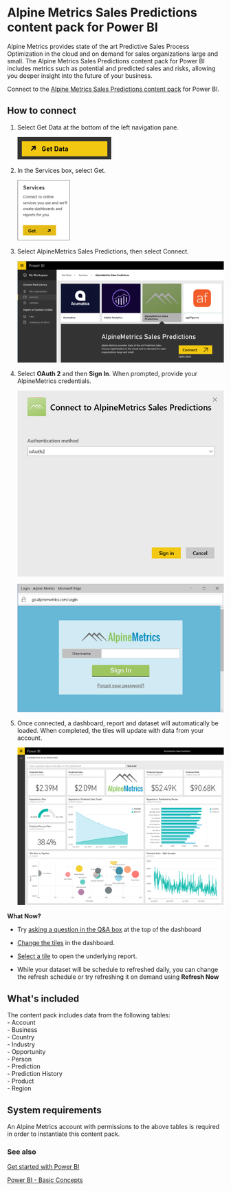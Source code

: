 <properties 
   pageTitle="Alpine Metrics Sales Predictions content pack for Power BI"
   description="Alpine Metrics Sales Predictions content pack for Power BI"
   services="powerbi" 
   documentationCenter="" 
   authors="theresapalmer" 
   manager="mblythe" 
   backup=""
   editor=""
   tags=""
   qualityFocus="no"
   qualityDate=""/>
 
<tags
   ms.service="powerbi"
   ms.devlang="NA"
   ms.topic="article"
   ms.tgt_pltfrm="NA"
   ms.workload="powerbi"
   ms.date="04/05/2016"
   ms.author="tpalmer"/>

# Alpine Metrics Sales Predictions content pack for Power&nbsp;BI  

Alpine Metrics provides state of the art Predictive Sales Process Optimization in the cloud and on demand for sales organizations large and small. The Alpine Metrics Sales Predictions content pack for Power BI includes metrics such as potential and predicted sales and risks, allowing you deeper insight into the future of your business. 

Connect to the [Alpine Metrics Sales Predictions content pack](https://app.powerbi.com/getdata/services/alpine-metrics) for Power BI.

## How to connect

1. Select Get Data at the bottom of the left navigation pane.  
    
    ![](media/powerbi-content-pack-alpine-metrics/getdata.png)

2. In the Services box, select Get.  
    
    ![](media/powerbi-content-pack-alpine-metrics/services.png)

3. Select AlpineMetrics Sales Predictions, then select Connect.  
    
    ![](media/powerbi-content-pack-alpine-metrics/connect.png)

4. Select **OAuth 2** and then **Sign In**. When prompted, provide your AlpineMetrics credentials.

    ![](media/powerbi-content-pack-alpine-metrics/creds.png)

    ![](media/powerbi-content-pack-alpine-metrics/creds2.png)

5. Once connected, a dashboard, report and dataset will automatically be loaded. When completed, the tiles will update with data from your account.

    ![](media/powerbi-content-pack-alpine-metrics/dashboard.png)


**What Now?**

- Try [asking a question in the Q&A box](powerbi-service-q-and-a.md) at the top of the dashboard

- [Change the tiles](powerbi-service-edit-a-tile-in-a-dashboard.md) in the dashboard.

- [Select a tile](powerbi-service-dashboard-tiles.md) to open the underlying report.

- While your dataset will be schedule to refreshed daily, you can change the refresh schedule or try refreshing it on demand using **Refresh Now**

## What's included

The content pack includes data from the following tables:  
    - Account    
    - Business    
    - Country    
    - Industry    
    - Opportunity  
    - Person  
    - Prediction    
    - Prediction History    
    - Product  
    - Region    

## System requirements

An Alpine Metrics account with permissions to the above tables is required in order to instantiate this content pack.
    
### See also

[Get started with Power BI](powerbi-service-get-started.md)

[Power BI - Basic Concepts](powerbi-service-basic-concepts.md)

